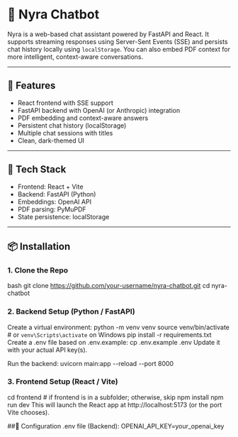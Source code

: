 # 🤖 Nyra Chatbot

Nyra is a web-based chat assistant powered by FastAPI and React. It supports streaming responses using Server-Sent Events (SSE) and persists chat history locally using `localStorage`. You can also embed PDF context for more intelligent, context-aware conversations.

---

## 🚀 Features

- React frontend with SSE support
- FastAPI backend with OpenAI (or Anthropic) integration
- PDF embedding and context-aware answers
- Persistent chat history (localStorage)
- Multiple chat sessions with titles
- Clean, dark-themed UI

---

## 🧱 Tech Stack

- Frontend: React + Vite
- Backend: FastAPI (Python)
- Embeddings: OpenAI API
- PDF parsing: PyMuPDF
- State persistence: localStorage

---

## 📦 Installation

### 1. Clone the Repo

bash
git clone https://github.com/your-username/nyra-chatbot.git
cd nyra-chatbot

### 2. Backend Setup (Python / FastAPI)
Create a virtual environment:
python -m venv venv
source venv/bin/activate  # or `venv\Scripts\activate` on Windows
pip install -r requirements.txt
Create a .env file based on .env.example:
cp .env.example .env
Update it with your actual API key(s).

Run the backend:
uvicorn main:app --reload --port 8000

### 3. Frontend Setup (React / Vite)
cd frontend  # if frontend is in a subfolder; otherwise, skip
npm install
npm run dev
This will launch the React app at http://localhost:5173 (or the port Vite chooses).

##🔧 Configuration
.env file (Backend):
OPENAI_API_KEY=your_openai_key
